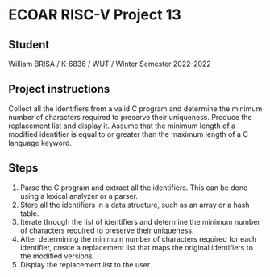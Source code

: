 # ECOAR RISC-V Project 13

## Student
William BRISA / K-6836 / WUT / Winter Semester 2022-2022

## Project instructions
Collect all the identifiers from a valid C program and determine the minimum number of characters required to preserve their uniqueness. Produce the replacement list and display it. Assume that the minimum length of a modified identifier is equal to or greater than the maximum length of a C language keyword.

## Steps
1. Parse the C program and extract all the identifiers. This can be done using a lexical analyzer or a parser.
2. Store all the identifiers in a data structure, such as an array or a hash table.
3. Iterate through the list of identifiers and determine the minimum number of characters required to preserve their uniqueness.
4. After determining the minimum number of characters required for each identifier, create a replacement list that maps the original identifiers to the modified versions.
5. Display the replacement list to the user.